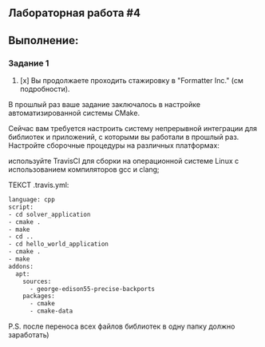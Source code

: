 
## Лабораторная работа #4

## Выполнение:

### Задание 1
1. [x] Вы продолжаете проходить стажировку в "Formatter Inc." (см подробности).

В прошлый раз ваше задание заключалось в настройке автоматизированной системы CMake.

Сейчас вам требуется настроить систему непрерывной интеграции для библиотек и приложений, с которыми вы работали в прошлый раз. Настройте сборочные процедуры на различных платформах:

используйте TravisCI для сборки на операционной системе Linux с использованием компиляторов gcc и clang;

ТЕКСТ .travis.yml:
```sh
language: cpp
script:
- cd solver_application
- cmake .
- make
- cd ..
- cd hello_world_application
- cmake .
- make
addons:
  apt:
    sources:
      - george-edison55-precise-backports
    packages:
      - cmake
      - cmake-data
```
P.S. после переноса всех файлов библиотек в одну папку должно заработать)

